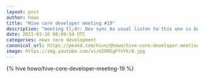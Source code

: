 ```yaml
---
layout: post
author: howo
title: "Hive core developer meeting #19"
description: "meeting tl;dr: Dev sync As usual listen to this one is better hived proposal payout maintenance time drifting fix in hf25 or not hive!168 Lots of discussion on this one that branched into two problems ..."
date: 2021-03-16 00:09:54 UTC
categories: news core development
canonical_url: https://peakd.com/hive/@howo/hive-core-developer-meeting-19
image: https://img.youtube.com/vi/UIRR5gFfVYk/0.jpg
---
```

{% hive howo/hive-core-developer-meeting-19 %}
